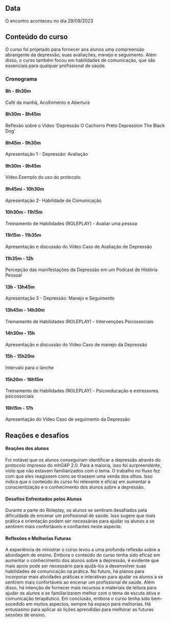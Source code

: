 ## Data 
O encontro aconteceu no dia 29/09/2023
## Conteúdo do curso
O curso foi projetado para fornecer aos alunos uma compreensão abrangente da depressão, suas avaliações, manejo e seguimento. Além disso, o curso também focou em habilidades de comunicação, que são essenciais para qualquer profissional de saúde.
### Cronograma
#### 8h - 8h30m
Café da manhã, Acolhimento e Abertura
#### 8h30m - 8h45m
Reflexão sobre o Vídeo ‘Depressão O Cachorro Preto Depression The Black Dog’
#### 8h45m - 9h30m
Apresentação 1 - Depressão: Avaliação
#### 9h30m - 9h45m
Vídeo Exemplo do uso do protocolo
#### 9h45mi - 10h30m
Apresentação 2- Habilidade de Comunicação
#### 10h30m - 11h15m
Treinamento de Habilidades (ROLEPLAY) - Avaliar uma pessoa
#### 11h15m - 11h35m
Apresentação e discussão do Vídeo Caso de Avaliação de Depressão
#### 11h35m - 12h
Percepção das manifestações da Depressão em um Podcast de História Pessoal
#### 13h - 13h45m
Apresentação 3 - Depressão: Manejo e Seguimento
#### 13h45m - 14h30m
Treinamento de Habilidades (ROLEPLAY) - Intervenções Psicossociais
#### 14h30m - 15h
Apresentação e discussão do Vídeo Caso de manejo da Depressão
#### 15h - 15h20m
Intervalo para o lanche
#### 15h20m - 16h15m
Treinamento de Habilidades (ROLEPLAY) - Psicoeducação e estressores psicossociais
#### 16h15m - 17h
Apresentação do Vídeo Caso de seguimento da Depressão
## Reações e desafios
#### Reações dos alunos
Foi notável que os alunos conseguiram identificar a depressão através do protocolo impresso do mhGAP 2.0. Para a maioria, isso foi surpreendente, visto que não estavam familiarizados com o tema. O trabalho no fluxo fez com que eles reagissem como se tirassem uma venda dos olhos. Isso indica que o conteúdo do curso foi relevante e eficaz em aumentar a conscientização e o conhecimento dos alunos sobre a depressão.
#### Desafios Enfrentados pelos Alunos
Durante a parte do Roleplay, os alunos se sentiram desafiados pela dificuldade de encenar um profissional de saúde. Isso sugere que mais prática e orientação podem ser necessárias para ajudar os alunos a se sentirem mais confortáveis e confiantes neste aspecto.
#### Reflexões e Melhorias Futuras
A experiência de ministrar o curso levou a uma profunda reflexão sobre a abordagem de ensino. Embora o conteúdo do curso tenha sido eficaz em aumentar o conhecimento dos alunos sobre a depressão, é evidente que mais apoio pode ser necessário para ajudá-los a desenvolver suas habilidades de comunicação na prática. No futuro, há planos para incorporar mais atividades práticas e interativas para ajudar os alunos a se sentirem mais confortáveis ao encenar um profissional de saúde. Além disso, há intenção de fornecer mais recursos e materiais de leitura para ajudar os alunos a se familiarizarem melhor com o tema de escuta ativa e comunicação terapêutico. Em conclusão, embora o curso tenha sido bem-sucedido em muitos aspectos, sempre há espaço para melhorias. Há entusiasmo para aplicar as lições aprendidas para melhorar as futuras sessões de ensino.
